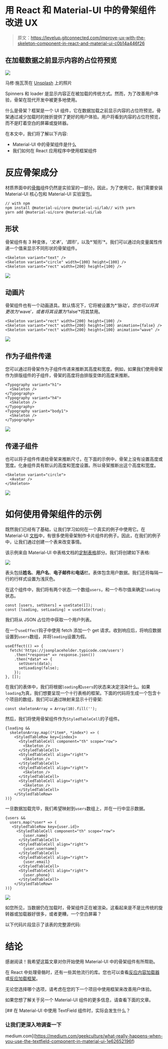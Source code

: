 # 用 React 和 Material-UI 中的骨架组件改进 UX

> 原文：<https://levelup.gitconnected.com/improve-ux-with-the-skeleton-component-in-react-and-material-ui-c0b14a446f26>

## 在加载数据之前显示内容的占位符预览

![](img/db70ec097be3b2982b75fae38a54f41c.png)

马修·施瓦茨在 [Unsplash](https://unsplash.com?utm_source=medium&utm_medium=referral) 上的照片

Spinners 和 loader 是显示内容正在被加载的传统方式。然而，为了改善用户体验，骨架在现代开发中被更多地使用。

什么是骨架？框架是一个 UI 组件，它在数据加载之前显示内容的占位符预览。骨架通过减少加载时的挫折提供了更好的用户体验。用户将看到内容的占位符预览，而不是盯着空白的屏幕或旋转器。

在本文中，我们将了解以下内容:

*   Material-UI 中的骨架组件是什么
*   我们如何在 React 应用程序中使用框架组件

# 反应骨架成分

材质界面中的[骨骼](https://material-ui.com/components/skeleton/)组件仍然是实验室的一部分。因此，为了使用它，我们需要安装 Material-UI 核心包和 Material-UI 实验室包。

```
// with npm
npm install @material-ui/core @material-ui/lab// with yarn
yarn add @material-ui/core @material-ui/lab
```

## 形状

骨架组件有 3 种变体，*‘文本’*，*‘圆形’*，以及*‘矩形’*。我们可以通过向变量属性传递一个值来显示不同形状的骨架组件。

```
<Skeleton variant="text" />
<Skeleton variant="circle" width={100} height={100} />
<Skeleton variant="rect" width={200} height={100} />
```

![](img/3e4fb93646a02f6d1230f4ef370b2fc8.png)

## 动画片

骨架组件也有一个动画道具。默认情况下，它将被设置为*‘脉动’。*您也可以将其更改为*‘wave’*，或者将其设置为*‘false’*将其禁用。

```
<Skeleton variant="rect" width={200} height={100} />
<Skeleton variant="rect" width={200} height={100} animation={false} />
<Skeleton variant="rect" width={200} height={100} animation="wave" />
```

![](img/b4aac1a0112ebcd0d1cea79079eded21.png)

## 作为子组件传递

您可以通过将骨架作为子组件传递来推断其高度和宽度。例如，如果我们使用骨架作为排版组件的子组件，骨架的高度将由排版变体的高度来推断。

```
<Typography variant="h1">
  <Skeleton />
</Typography>
<Typography variant="h4">
  <Skeleton />
</Typography>
<Typography variant="body1">
  <Skeleton />
</Typography>
```

![](img/032ff99029d183302a760d86acb8058e.png)

## 传递子组件

也可以将子组件传递给骨架来推断尺寸。在下面的示例中，骨架上没有设置高度或宽度。化身组件具有默认的高度和宽度设置。所以骨架推断出这个高度和宽度。

```
<Skeleton variant="circle">
  <Avatar />
</Skeleton>
```

![](img/0eb87347d933a110b776903d243e8304.png)

# 如何使用骨架组件的示例

既然我们已经有了基础，让我们学习如何在一个真实的例子中使用它。在 Material-UI [文档](https://material-ui.com/components/skeleton/)中，有很多使用骨架制作卡片组件的例子。因此，在我们的例子中，让我们通过创建一个表来改变事情。

该示例来自 Material-UI 中表格文档的[定制表格](https://gist.github.com/chadmuro/aefad27cd235b79a68e6cfb21e561b2a)部分。我们将创建如下表格:

![](img/712c979079c1ab25075d578cb78488b4.png)

表头包括**姓名**、**用户名**、**电子邮件**和**电话**栏。表体包含用户数据。我们还将每隔一行的行样式设置为浅灰色。

在这个组件中，我们将有两个状态:一个数组`users`，和一个布尔值来确定`loading`状态。

```
const [users, setUsers] = useState([]);
const [loading, setLoading] = useState(true);
```

我们将从 JSON 占位符中获取一个用户列表。

在一个`useEffect`钩子中使用 fetch 添加一个 get 请求。收到响应后，将响应数据设置到`users`数组，并将`loading`设置为假。

```
useEffect(() => {
  fetch('https://jsonplaceholder.typicode.com/users')
    .then(*response* => response.json())
    .then(*data* => {
      setUsers(data);
      setLoading(false);
    });
}, []);
```

在我们的表体中，我们将根据`loading`和`users`的状态来决定渲染什么。如果`loading`为真，我们想要呈现一个十行表格的框架。下面的代码将生成一个包含十个项目的数组，我们可以通过映射来显示十行骨架:

```
const skeletonArray = Array(10).fill('');
```

然后，我们将使用骨架组件作为`StyledTableCell`的子组件。

```
{loading &&
  skeletonArray.map((*item*, *index*) => (
    <StyledTableRow key={index}>
      <StyledTableCell component="th" scope="row">
        <Skeleton />
      </StyledTableCell>
      <StyledTableCell align="right">
        <Skeleton />
      </StyledTableCell>
      <StyledTableCell align="right">
        <Skeleton />
      </StyledTableCell>
      <StyledTableCell align="right">
        <Skeleton />
      </StyledTableCell>
    </StyledTableRow>
))}
```

一旦数据加载完毕，我们希望映射到`users`数组上，并在一行中显示数据。

```
{users &&
  users.map(*user* => (
   <StyledTableRow key={user.id}>
     <StyledTableCell component="th" scope="row">
        {user.name}
      </StyledTableCell>
      <StyledTableCell align="right">
        {user.username}
      </StyledTableCell>
      <StyledTableCell align="right">
        {user.email}
      </StyledTableCell>
      <StyledTableCell align="right">
        {user.phone}
      </StyledTableCell>
    </StyledTableRow>
))}
```

![](img/f7b675e44b036410057193fae970dfbc.png)

如您所见，当数据仍在加载时，骨架组件正在被渲染。这看起来是不是比传统的旋转器或加载器好很多，或者更糟，一个空白屏幕？

以下代码片段显示了该表的完整源代码:

# 结论

感谢阅读！我希望这篇文章对你开始使用 Material-UI 中的骨架组件有所帮助。

在 React 中处理骨骼时，还有一些其他流行的库。您也可以查看[反应内容加载器](https://www.npmjs.com/package/react-content-loader)或[反应加载框架](https://www.npmjs.com/package/react-loading-skeleton)。

无论您选择哪个选项，请考虑在您的下一个项目中使用框架来改善用户体验。

如果您想了解关于另一个 Material-UI 组件的更多信息，请查看下面的文章。

[](https://medium.com/geekculture/what-really-happens-when-you-use-the-textfield-component-in-material-ui-1e62652196f) [## 在 Material-UI 中使用 TextField 组件时，实际会发生什么？

### 让我们更深入地调查一下

medium.com](https://medium.com/geekculture/what-really-happens-when-you-use-the-textfield-component-in-material-ui-1e62652196f)